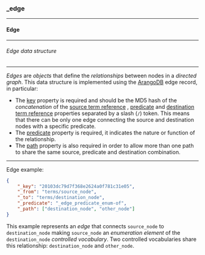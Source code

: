 ### _edge



------
#### Edge



------
###### Edge data structure



------
*Edges* are *objects* that define the *relationships* between nodes in a *directed graph*. This data structure is implemented using the [ArangoDB](https://www.arangodb.com) edge record, in particular:

- The [key](_key) property is required and should be the MD5 hash of the *concatenation* of the [source term reference](_from) , [predicate](_predicate) and [destination term reference](_to) properties separated by a slash (`/`) token. This means that there can be only one edge connecting the source and destination nodes with a specific predicate.
- The [predicate](_predicate) property is required, it indicates the nature or function of the relationship.
- The [path](_path) property is also required in order to allow more than one path to share the same source, predicate and destination combination.



------
Edge example:

```json
{
	"_key": "20103dc79d7f368e2624a0f781c31e05",
	"_from": "terms/source_node",
	"_to": "terms/destination_node",
	"_predicate": "_edge_predicate_enum-of",
	"_path": ["destination_node", "other_node"]
}
```

This example represents an *edge* that connects `source_node` to `destination_node` making `source_node` an *enumeration element* of the `destination_node` *controlled vocabulary*. Two controlled vocabularies share this relationship: `destination_node` and `other_node`.